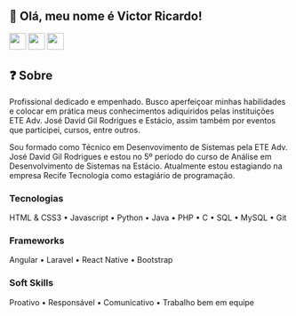 ## 👋 Olá, meu nome é Victor Ricardo!

<div style="display: inline_block" align="left">
    <a href="https://www.linkedin.com/in/victor-ricardo-oliveira-nunes-a631a9248?lipi=urn%3Ali%3Apage%3Ad_flagship3_profile_view_base_contact_details%3BjWSQLz57Sjub6ZL%2BbslK8Q%3D%3D" target="_blank"><img height="30" max-width="100%" src="https://img.shields.io/badge/-LinkedIn-F00101?style=for-the-badge&logo=linkedin&logoColor=white" target="_blank"></a>
    <a href="https://instagram.com/victoroliver_rick" target="_blank"><img height="30" max-width="100%" src="https://img.shields.io/badge/-Instagram-F02A00?style=for-the-badge&logo=instagram&logoColor=white" target="_blank"></a>
    <a href = "mailto:victoroliv2004@gmail.com"><img height="30" max-width="100%" src="https://img.shields.io/badge/Gmail-F05400?style=for-the-badge&logo=gmail&logoColor=white" target="_blank"></a>
</div>


## ❓ Sobre 
Profissional dedicado e empenhado. Busco aperfeiçoar minhas habilidades e colocar em prática meus conhecimentos adiquiridos pelas instituições ETE Adv. José David Gil Rodrigues e Estácio, assim também por eventos que participei, cursos, entre outros.

Sou formado como Técnico em Desenvovimento de Sistemas pela ETE Adv. José David Gil Rodrigues e estou no 5º periodo do curso de Análise em Desenvolvimento de Sistemas na Estácio. Atualmente estou estagiando na empresa Recife Tecnologia como estagiário de programação.


### Tecnologias
HTML & CSS3 • Javascript • Python • Java • PHP • C • SQL • MySQL • Git

### Frameworks
Angular • Laravel • React Native • Bootstrap 

### Soft Skills
Proativo • Responsável • Comunicativo • Trabalho bem em equipe
